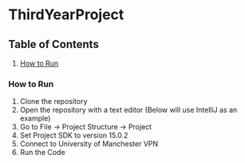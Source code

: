 # ThirdYearProject
## Table of Contents
1. [How to Run](#howToRun)

<a name='howToRun'></a>
### How to Run
1. Clone the repository
2. Open the repository with a text editor (Below will use IntelliJ as an example)
3. Go to File -> Project Structure -> Project
4. Set Project SDK to version 15.0.2
5. Connect to University of Manchester VPN
6. Run the Code